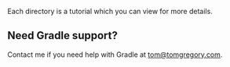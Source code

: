 Each directory is a tutorial which you can view for more details.

## Need Gradle support?
Contact me if you need help with Gradle at [tom@tomgregory.com](mailto:tom@tomgregory.com).